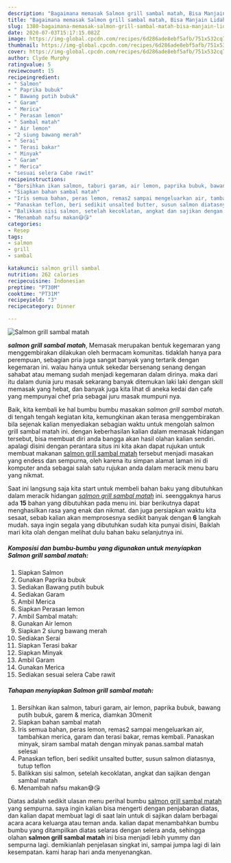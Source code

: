 ```yaml
---
description: "Bagaimana memasak Salmon grill sambal matah, Bisa Manjain Lidah"
title: "Bagaimana memasak Salmon grill sambal matah, Bisa Manjain Lidah"
slug: 1380-bagaimana-memasak-salmon-grill-sambal-matah-bisa-manjain-lidah
date: 2020-07-03T15:17:15.082Z
image: https://img-global.cpcdn.com/recipes/6d286ade8ebf5afb/751x532cq70/salmon-grill-sambal-matah-foto-resep-utama.jpg
thumbnail: https://img-global.cpcdn.com/recipes/6d286ade8ebf5afb/751x532cq70/salmon-grill-sambal-matah-foto-resep-utama.jpg
cover: https://img-global.cpcdn.com/recipes/6d286ade8ebf5afb/751x532cq70/salmon-grill-sambal-matah-foto-resep-utama.jpg
author: Clyde Murphy
ratingvalue: 5
reviewcount: 15
recipeingredient:
- " Salmon"
- " Paprika bubuk"
- " Bawang putih bubuk"
- " Garam"
- " Merica"
- " Perasan lemon"
- " Sambal matah"
- " Air lemon"
- "2 siung bawang merah"
- " Serai"
- " Terasi bakar"
- " Minyak"
- " Garam"
- " Merica"
- "sesuai selera Cabe rawit"
recipeinstructions:
- "Bersihkan ikan salmon, taburi garam, air lemon, paprika bubuk, bawang putih bubuk, garem &amp; merica, diamkan 30menit"
- "Siapkan bahan sambal matah"
- "Iris semua bahan, peras lemon, remas2 sampai mengeluarkan air, tambahkan merica, garam dan terasi bakar, remas kembali. Panaskan minyak, siram sambal matah dengan minyak panas.sambal matah selesai"
- "Panaskan teflon, beri sedikit unsalted butter, susun salmon diatasnya, tutup teflon"
- "Balikkan sisi salmon, setelah kecoklatan, angkat dan sajikan dengan sambal matah"
- "Menambah nafsu makan😅😘"
categories:
- Resep
tags:
- salmon
- grill
- sambal

katakunci: salmon grill sambal 
nutrition: 262 calories
recipecuisine: Indonesian
preptime: "PT30M"
cooktime: "PT31M"
recipeyield: "3"
recipecategory: Dinner

---
```



![Salmon grill sambal matah](https://img-global.cpcdn.com/recipes/6d286ade8ebf5afb/751x532cq70/salmon-grill-sambal-matah-foto-resep-utama.jpg)

<b><i>salmon grill sambal matah</i></b>, Memasak merupakan bentuk kegemaran yang menggembirakan dilakukan oleh bermacam komunitas. tidaklah hanya para perempuan, sebagian pria juga sangat banyak yang tertarik dengan kegemaran ini. walau hanya untuk sekedar bersenang senang dengan sahabat atau memang sudah menjadi kegemaran dalam dirinya. maka dari itu dalam dunia juru masak sekarang banyak ditemukan laki laki dengan skill memasak yang hebat, dan banyak juga kita lihat di aneka kedai dan cafe yang mempunyai chef pria sebagai juru masak mumpuni nya.

Baik, kita kembali ke hal bumbu bumbu masakan <i>salmon grill sambal matah</i>. di tengah tengah kegiatan kita, kemungkinan akan terasa menggembirakan bila sejenak kalian menyediakan sebagian waktu untuk mengolah salmon grill sambal matah ini. dengan keberhasilan kalian dalam memasak hidangan tersebut, bisa membuat diri anda bangga akan hasil olahan kalian sendiri. apalagi disini dengan perantara situs ini kita akan dapat rujukan untuk membuat makanan <u>salmon grill sambal matah</u> tersebut menjadi masakan yang endess dan sempurna, oleh karena itu simpan alamat laman ini di komputer anda sebagai salah satu rujukan anda dalam meracik menu baru yang nikmat.




Saat ini langsung saja kita start untuk membeli bahan baku yang dibutuhkan dalam meracik hidangan <u><i>salmon grill sambal matah</i></u> ini. seenggaknya harus ada <b>15</b> bahan yang dibutuhkan pada menu ini. biar berikutnya dapat menghasilkan rasa yang enak dan nikmat. dan juga persiapkan waktu kita sesaat, sebab kalian akan memprosesnya sedikit banyak dengan <b>6</b> langkah mudah. saya ingin segala yang dibutuhkan sudah kita punyai disini, Baiklah mari kita olah dengan melihat dulu bahan baku selanjutnya ini.

<!--inarticleads1-->

##### Komposisi dan bumbu-bumbu yang digunakan untuk menyiapkan Salmon grill sambal matah:

1. Siapkan  Salmon
1. Gunakan  Paprika bubuk
1. Sediakan  Bawang putih bubuk
1. Sediakan  Garam
1. Ambil  Merica
1. Siapkan  Perasan lemon
1. Ambil  Sambal matah:
1. Gunakan  Air lemon
1. Siapkan 2 siung bawang merah
1. Sediakan  Serai
1. Siapkan  Terasi bakar
1. Siapkan  Minyak
1. Ambil  Garam
1. Gunakan  Merica
1. Sediakan sesuai selera Cabe rawit




<!--inarticleads2-->

##### Tahapan menyiapkan Salmon grill sambal matah:

1. Bersihkan ikan salmon, taburi garam, air lemon, paprika bubuk, bawang putih bubuk, garem &amp; merica, diamkan 30menit
1. Siapkan bahan sambal matah
1. Iris semua bahan, peras lemon, remas2 sampai mengeluarkan air, tambahkan merica, garam dan terasi bakar, remas kembali. Panaskan minyak, siram sambal matah dengan minyak panas.sambal matah selesai
1. Panaskan teflon, beri sedikit unsalted butter, susun salmon diatasnya, tutup teflon
1. Balikkan sisi salmon, setelah kecoklatan, angkat dan sajikan dengan sambal matah
1. Menambah nafsu makan😅😘




Diatas adalah sedikit ulasan menu perihal bumbu <u>salmon grill sambal matah</u> yang sempurna. saya ingin kalian bisa mengerti dengan penjabaran diatas, dan kalian dapat membuat lagi di saat lain untuk di sajikan dalam berbagai acara acara keluarga atau teman anda. kalian dapat menambahkan bumbu bumbu yang ditampilkan diatas selaras dengan selera anda, sehingga olahan <b>salmon grill sambal matah</b> ini bisa menjadi lebih yummy dan sempurna lagi. demikianlah penjelasan singkat ini, sampai jumpa lagi di lain kesempatan. kami harap hari anda menyenangkan.
